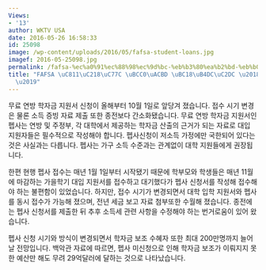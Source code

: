 ```yaml
---
Views:
- '13'
author: WKTV USA
date: 2016-05-26 16:58:33
id: 25098
image: /wp-content/uploads/2016/05/fafsa-student-loans.jpg
imagef: 2016-05-25098.jpg
permalink: /fafsa-%ec%a0%91%ec%88%98%ec%9d%bc-%eb%b3%80%ea%b2%bd-%eb%b0%98%eb%93%9c%ec%8b%9c-%ed%99%95%ec%9d%b8/
title: "FAFSA \uC811\uC218\uC77C \uBCC0\uACBD \uBC18\uB4DC\uC2DC \u2018\uD655\uC778\
  \u2019"
---
```


무료 연방 학자금 지원서 신청이 올해부터 10월 1일로 앞당겨 졌습니다. 접수 시기 변경은 물론 소득 증빙 자료 제출 또한 종전보다 간소화됐습니다. 무료 연방 학자금 지원서인 펩사는 연방 및 주정부, 각 대학에서 제공하는 학자금 산출의 근거가 되는 자료로 대입 지원자들은 필수적으로 작성해야 합니다. 펩사신청이 저소득 가정에만 국한되어 있다는 것은 사실과는 다릅니다. 펩사는 가구 소득 수준과는 관계없이 대학 지원들에게 권장됩니다.

한편 현행 펩사 접수는 매년 1월 1일부터 시작됐기 때문에 학부모와 학생들은 매년 11월에 마감하는 가을학기 대입 지원서를 접수하고 대기했다가 펩사 신청서를 작성해 접수해야 하는 불편함이 있었습니다. 하지만, 접수 시기가 변경되면서 대학 입학 지원서와 펩사를 동시 접수가 가능해 졌으며, 전년 세금 보고 자료 첨부또한 수월해 졌습니다. 종전에는 펩사 신청서를 제출한 뒤 추후 소득세 관련 사항을 수정해야 하는 번거로움이 있어 왔습니다.

펩사 신청 시기와 방식이 변경되면서 학자금 보조 수혜자 또한 최대 200만명까지 늘어날 전망입니다. 백악관 자료에 따르면, 펩사 미신청으로 인해 학자금 보조가 이뤄지지 못한 예산만 해도 무려 29억달러에 달하는 것으로 나타났습니다.

&nbsp;